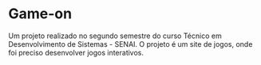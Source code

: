 # Game-on
Um projeto realizado no segundo semestre do curso Técnico em Desenvolvimento de Sistemas - SENAI. O projeto é um site de jogos, onde foi preciso desenvolver jogos interativos.
